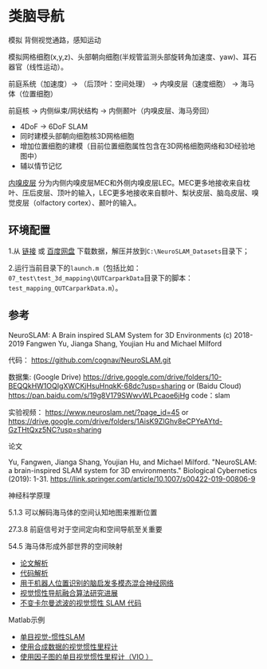# 类脑导航

模拟 背侧视觉通路，感知运动

模拟网格细胞(x,y,z)、头部朝向细胞(半规管监测头部旋转角加速度、yaw)、耳石器官（线性运动）。

前庭系统（加速度）-> （后顶叶：空间处理） -> 内嗅皮层（速度细胞） -> 海马体（位置细胞）

前庭核 -> 内侧纵束/网状结构 -> 内侧颞叶（内嗅皮层、海马旁回）

* 4DoF -> 6DoF SLAM
* 同时建模头部朝向细胞核3D网格细胞
* 增加位置细胞的建模（目前位置细胞属性包含在3D网格细胞网络和3D经验地图中）
* 辅以情节记忆




[内嗅皮层](https://zhuanlan.zhihu.com/p/71551904) 分为内侧内嗅皮层MEC和外侧内嗅皮层LEC。MEC更多地接收来自枕叶、压后皮层、顶叶的输入，LEC更多地接收来自额叶、梨状皮层、脑岛皮层、嗅觉皮层（olfactory cortex）、颞叶的输入。

## 环境配置
1.从 [链接](https://drive.google.com/drive/folders/1AisK9ZlGhv8eCPYeAYtd-GzTHtQxz5NC?usp=sharing) 或 [百度网盘](https://pan.baidu.com/s/1BpIYE4gGPDWPSY5lkhM6qg?pwd=hutb) 下载数据，解压并放到`C:\NeuroSLAM_Datasets`目录下；

2.运行当前目录下的`launch.m`（包括比如：`07_test\test_3d_mapping\QUTCarparkData`目录下的脚本：`test_mapping_QUTCarparkData.m`）。

## 参考
NeuroSLAM: A Brain inspired SLAM System for 3D Environments (c) 2018-2019 Fangwen Yu, Jianga Shang, Youjian Hu and Michael Milford

代码：
https://github.com/cognav/NeuroSLAM.git

数据集:
(Google Drive) https://drive.google.com/drive/folders/10-BEQQkHW1OQIgXWCKjHsuHnqkK-68dc?usp=sharing
or (Baidu Cloud) https://pan.baidu.com/s/19g8V179SWwvWLPcaoe6jHg code：slam 

实验视频：
https://www.neuroslam.net/?page_id=45
or https://drive.google.com/drive/folders/1AisK9ZlGhv8eCPYeAYtd-GzTHtQxz5NC?usp=sharing

论文

Yu, Fangwen, Jianga Shang, Youjian Hu, and Michael Milford. "NeuroSLAM: a brain-inspired SLAM system for 3D environments." Biological Cybernetics (2019): 1-31. https://link.springer.com/article/10.1007/s00422-019-00806-9

神经科学原理 

5.1.3 可以解码海马体的空间认知地图来推断位置

27.3.8 前庭信号对于空间定向和空间导航至关重要

54.5 海马体形成外部世界的空间映射

* [论文解析](https://blog.csdn.net/weixin_38262663/article/details/120004213)
* [代码解析](https://blog.csdn.net/weixin_38262663/article/details/120075175#comments_30727517)
* [用于机器人位置识别的脑启发多模态混合神经网络](https://github.com/cognav/NeuroGPR)
* [视觉惯性导航融合算法研究进展](https://m.chinaaet.com/article/3000159386) 
* [不变卡尔曼滤波的视觉惯性 SLAM 代码](https://github.com/mbrossar/FUSION2018) 

Matlab示例
* [单目视觉-惯性SLAM](https://ww2.mathworks.cn/help/vision/ug/monocular-visual-inertial-slam.html) 
* [使用合成数据的视觉惯性里程计](https://ww2.mathworks.cn/help/fusion/ug/visual-inertial-odometry-using-synthetic-data.html)
* [使用因子图的单目视觉惯性里程计（VIO ）](https://ww2.mathworks.cn/help/nav/ug/monocular-visual-inertial-odometry-using-factor-graph.html)
